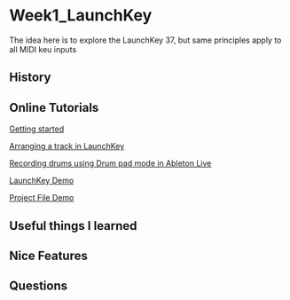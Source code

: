 # Week1_LaunchKey

The idea here is to explore the LaunchKey 37, but same principles apply to all MIDI keu inputs


## History







## Online Tutorials

[Getting started](https://www.youtube.com/watch?v=hkDtZLcuNLU
)

[Arranging a track in LaunchKey](https://www.youtube.com/watch?v=AV9zscMDCck)

[Recording drums using Drum pad mode in Ableton Live
](https://youtu.be/oZjha_1c2os?list=PLPSFGKR8ZU4eDNdc0oeYMXdnKyNlG5L3Q
)

[LaunchKey Demo
](https://www.youtube.com/watch?v=9FmL6Tj8yVw)

[Project File Demo](https://www.youtube.com/watch?v=d0Yrnrm8wcw)

## Useful things I learned





## Nice Features

## Questions



